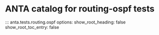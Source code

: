 # ANTA catalog for routing-ospf tests

::: anta.tests.routing.ospf
    options:
      show_root_heading: false
      show_root_toc_entry: false
